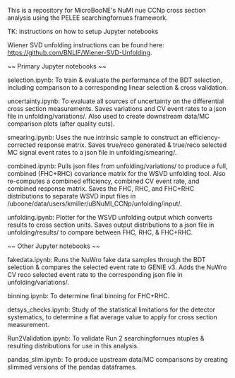 
This is a repository for MicroBooNE's NuMI nue CCNp cross section analysis using the PELEE searchingfornues framework. 


TK: instructions on how to setup Jupyter notebooks


Wiener SVD unfolding instructions can be found here: https://github.com/BNLIF/Wiener-SVD-Unfolding. 


~~ Primary Jupyter notebooks ~~

selection.ipynb: To train & evaluate the performance of the BDT selection, including comparison to a corresponding linear selection & cross validation. 


uncertainty.ipynb: To evaluate all sources of uncertainty on the differential cross section measurements. Saves variations and CV event rates to a json file in unfolding/variations/. Also used to create downstream data/MC comparison plots (after quality cuts).


smearing.ipynb: Uses the nue intrinsic sample to construct an efficiency-corrected response matrix. Saves true/reco generated & true/reco selected MC signal event rates to a json file in unfolding/smearing/. 


combined.ipynb: Pulls json files from unfolding/variations/ to produce a full, combined (FHC+RHC) covariance matrix for the WSVD unfolding tool. Also re-computes a combined efficiency, combined CV event rate, and combined response matrix. Saves the FHC, RHC, and FHC+RHC distributions to separate WSVD input files in /uboone/data/users/kmiller/uBNuMI_CCNp/unfolding/input/. 


unfolding.ipynb: Plotter for the WSVD unfolding output which converts results to cross section units. Saves output distributions to a json file in unfolding/results/ to compare between FHC, RHC, & FHC+RHC.



~~ Other Jupyter notebooks ~~

fakedata.ipynb: Runs the NuWro fake data samples through the BDT selection & compares the selected event rate to GENIE v3. Adds the NuWro CV reco selected event rate to the corresponding json file in unfolding/variations/. 


binning.ipynb: To determine final binning for FHC+RHC. 


detsys_checks.ipynb: Study of the statistical limitations for the detector systematics, to determine a flat average value to apply for cross section measurement. 


Run2Validation.ipynb: To validate Run 2 searchingfornues ntuples & resulting distributions for use in this analysis. 


pandas_slim.ipynb: To produce upstream data/MC comparisons by creating slimmed versions of the pandas dataframes. 

